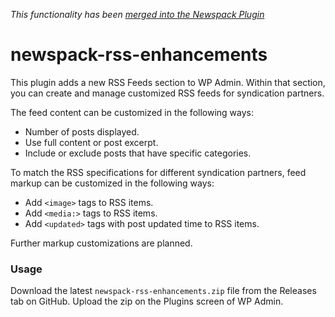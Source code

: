 _This functionality has been [merged into the Newspack Plugin](https://github.com/Automattic/newspack-plugin/pull/1688)_

# newspack-rss-enhancements

This plugin adds a new RSS Feeds section to WP Admin. Within that section, you can create and manage customized RSS feeds for syndication partners.

The feed content can be customized in the following ways:
- Number of posts displayed.
- Use full content or post excerpt.
- Include or exclude posts that have specific categories.

To match the RSS specifications for different syndication partners, feed markup can be customized in the following ways:
- Add `<image>` tags to RSS items.
- Add `<media:>` tags to RSS items.
- Add `<updated>` tags with post updated time to RSS items.

Further markup customizations are planned.

### Usage

Download the latest `newspack-rss-enhancements.zip` file from the Releases tab on GitHub. Upload the zip on the Plugins screen of WP Admin. 
